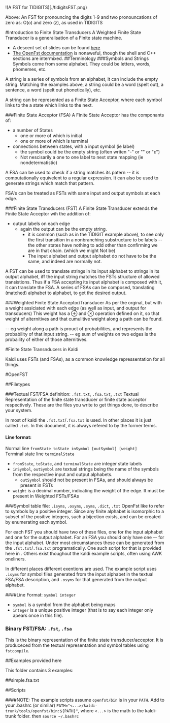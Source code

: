 !(A FST for TIDIGITS)[./tidigitsFST.png)

Above: An FST for pronouncing the digits 1-9 and two pronouncations of zero as:  O(o) and zero (z), as used in TIDIGITS


#Introduction to Finite State Transducers
A Weighted Finite State Transducer is a generalisation of a Finite state machine.

 - A descent set of slides can be found [here](http://www.gavo.t.u-tokyo.ac.jp/~novakj/wfst-algorithms.pdf)
 - [The OpenFst documentation](http://www.openfst.org/twiki/bin/view/FST/FstQuickTour) is nonaweful, though the shell  and C++ sections are intermixed.
##Terminology
###Symbols and Strings
Symbols come from some alphabet.
They could be letters, words, phomemes, etc.

A string is a series of symbols from an alphabet, it can include the empty string.
Matching the examples above, a string could be a word (spelt out), a sentence, a word (spelt out phonetically), etc.

A string can be represented as a Finite State Acceptor, where each symbol links to the a state which links to the next.

###Finite State Acceptor (FSA)
A Finite State Acceptor has the componants of: 

 - a number of States 
     - one or more of which is initial
     - one or more of which is terminal
 - connections between states, with a input symbol (ie label)
     - the symbol could be the empty string (often writen "-" or "<eps>" or "ε")
     - Not nescisarily a one to one label to next state mapping (ie nondetermatistic)

A FSA can be used to check if a string matches its patern -- it is computationally equivelent to a regular expression. 
It can also be used to generate strings which match that pattern.

FSA&apos;s can be treated as FSTs with same input and output symbols at each edge.

###Finite State Transducers (FST)
A Finite State Transducer extends the Finite State Acceptor wih the addition of:

 - output labels on each edge
   - again the output can be the empty string.
     - it is common (such as in the TIDIGIT example above), to see only the first transition in a nonbranching substructure to be labels -- the other states have nothing to add other than confirming we are in that chain. (which we might Not be)
     - The input alphabet and output alphabet do not have to be the same, and indeed are normally not.

A FST can be used to translate strings in its input alphabet to strings in its output alphabet, iff the input string matches the FSTs structure of allowed transistions.
Thus if a FSA accepting its input alphabet is composed with it, it can translate the FSA.
A series of FSAs can be composed, translating (matched) alphabet to alphabet, to get the desired output.


###Weighted Finite State Acceptor/Transducer
As per the orginal, but with a weight assiciated with each edge (as well as input, and output for transducers)
This weight has a ⊕ and ⊗  operation defined on it,
so that weight of alternitives and that cumulitive weight along a path can be found.

 -- eg weight along a path is prouct of probabilities, and represents the probability of that input string.
 -- eg sum of weights on two edges is the probaility of either of those alternitives.



#Finite State Transnducers in Kaldi

Kaldi uses FSTs (and FSAs), as a common knowledge repressentation for all things.


#OpenFST

##Filetypes

###Textual FST/FSA definition: `.fst.txt`, `.fsa.txt`, `.txt`
Textual Representation of the finite state transducer or finite state acceptor respectively.
These are the files you write to get things done, to describe your system.

In most of kaldi the `.fst.txt`/`.fsa.txt` is used. In other places it is just called `.txt`. In this document, it is always refered to by the former terms.


#### Line format:
Normal line `fromState toState inSymbol [outSymbol] [weight]` <br>
Terminal state line `terminalState`

 - `fromState`, `toState`, and `terminalState` are integer state labels
 - `inSymbol`, `outSymbol` are textual strings being the name of the symbols from the respective input and output alphabets.
     - `outSymbol` should not be present in FSAs, and should always be present in FSTs
 - `weight` is a decimal number, indicating the weight of the edge. It must be present in Weighted FSTs/FSAs

###Symbol table file: `.isyms`, `.osyms`, `.syms`, `.dict`, `.txt`
OpenFst like to refer to symbols by a positive integer.
Since any finite alphabet is isomorphic to a subset of the positive integers,
such a bijection exists, and can be created by enumerating each symbol.

For each FST you should have two of these files, one for the input alphabet and one for the output alphabet. For an FSA you should only have one -- for the input alphabet. Under most circumstances these can be generated from the `.fst.txt`/`.fsa.txt` programatically. One such script for that is provided here in [](./makeSymbols.py). Others exist thoughout the kaldi example scripts, often using AWK oneliners.

In different places different exentions are used.
The example [](./compileAndDraw.sh) script uses `.isyms` for symbol files generated from the input alphabet in the textual FSA/FSA description, and `.osyms` for that generated from the output alphabet.


####Line Format:
`symbol integer`

 - `symbol` is a symbol from the alphabet being maps
 - `integer` is a unique positive integer (that is to say each integer only apears once in this file).

### Binary FST/FSA: `.fst`, `.fsa`
This is the binary representation of the finite state transducer/acceptor.
It is produceced from the textual representation and symbol tables using
`fstcompile`.



##Examples provided here

This folder contains 3 examples:

##simple.fsa.txt



##Scripts





####NOTE: The example scripts assume `openfst/bin` is in your `PATH`.
Add to your .bashrc (or similar) `PATH="<...>/kaldi-trunk/tools/openfst/bin:${PATH}"`, where `<...>` is the math to the kaldi-trunk folder.
then `source ~/.bashrc`


